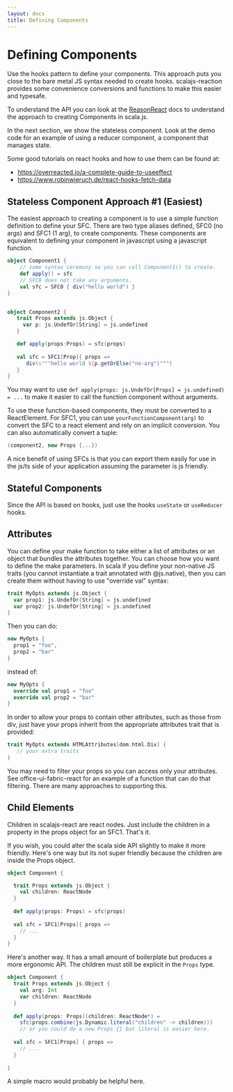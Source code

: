 ```yaml
---
layout: docs
title: Defining Components
---
```

# Defining Components

Use the hooks pattern to define your components. This approach puts you close to
the bare metal JS syntax needed to create hooks. scalajs-reaction provides some
convenience conversions and functions to make this easier and typesafe.

To understand the API you can look at the
[ReasonReact](https://reasonml.github.io/reason-react) docs to understand the
approach to creating Components in scala.js.

In the next section, we show the stateless component. Look at the
demo code for an example of using a reducer component, a component that manages
state.

Some good tutorials on react hooks and how to use them can be found at:
* https://overreacted.io/a-complete-guide-to-useeffect
* https://www.robinwieruch.de/react-hooks-fetch-data

## Stateless Component Approach #1 (Easiest)

The easiest approach to creating a component is to use a simple function
definition to define your SFC. There are two type aliases defined, SFC0 (no
args) and SFC1 (1 arg), to create components. These components are equivalent to
defining your component in javascript using a javascript function.

```scala
object Component1 {
    // some syntax ceremony so you can call Component1() to create.
    def apply() = sfc
    // SFC0 does not take any arguments.
    val sfc = SFC0 { div("hello world") }
}


object Component2 {
   trait Props extends js.Object {
     var p: js.UndefOr[String] = js.undefined
   }

   def apply(props:Props) = sfc(props)
   
   val sfc = SFC1[Prop]{ props =>
      div(s"""hello world ${p.getOrElse("no-arg")""")
   }
}
```

You may want to use `def apply(props: js.UndefOr[Props] = js.undefined) = ...`
to make it easier to call the function component without arguments.

To use these function-based components, they must be converted to a
ReactElement. For SFC1, you can use `yourFunctionComponent(arg)` to convert the
SFC to a react element and rely on an implicit conversion. You can also
automatically convert a tuple:

```scala
(component2, new Props {...})
```

A nice benefit of using SFCs is that you can export them easily for use in the
js/ts side of your application assuming the parameter is js friendly.

## Stateful Components

Since the API is based on hooks, just use the hooks `useState` or `useReducer`
hooks.

## Attributes

You can define your make function to take either a list of attributes or an
object that bundles the attributes together. You can choose how you want to
define the make parameters.  In scala if you define your non-native JS traits
(you cannot instantiate a trait annotated with @js.native), then you can create
them without having to use "override val" syntax:

```scala
trait MyOpts extends js.Object {
  var prop1: js.UndefOr[String] = js.undefined
  var prop2: js.UndefOr[String] = js.undefined
}
```
Then you can do:
```scala
new MyOpts { 
  prop1 = "foo",
  prop2 = "bar"
}
```
instead of:

```scala
new MyOpts {
  override val prop1 = "foo"
  override val prop2 = "bar"
}
```

In order to allow your props to contain other attributes, such as those from
div, just have your props inherit from the appropriate attributes trait that is
provided:

```scala
trait MyOpts extends HTMLAttributes[dom.html.Div] {
   // your extra traits
}
```

You may need to filter your props so you can access only your attributes. See
office-ui-fabric-react for an example of a function that can do that
filtering. There are many approaches to supporting this.

## Child Elements

Children in scalajs-react are react nodes. Just include the children in a
property in the props object for an SFC1. That's it. 

If you wish, you could alter the scala side API slightly to make it more
friendly. Here's one way but its not super friendly because the children
are inside the Props object.

```scala
object Component {

  trait Props extends js.Object {
    val children: ReactNode
  }
  
  def apply(props: Props) = sfc(props)
  
  val sfc = SFC1[Props]{ props =>
    // ...
  }
}
```

Here's another way. It has a small amount of boilerplate but produces a more
ergonomic API. The children must still be explicit in the `Props` type.

```scala
object Component {
  trait Props extends js.Object {
    val arg: Int
    var children: ReactNode
  }
  
  def apply(props: Props)(children: ReactNode*) = 
    sfc(props.combine(js.Dynamic.literal("children" -> children)))
    // or you could do a new Props {} but literal is easier here.
  
  val sfc = SFC1[Props] { props =>
    // ...
  }
  
}
```

A simple macro would probably be helpful here.

